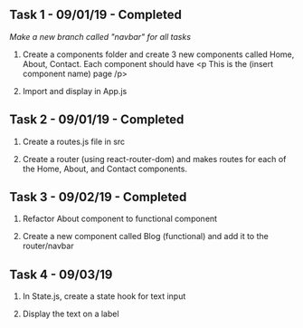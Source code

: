 ## Task 1 - 09/01/19 - Completed

<em>Make a new branch called "navbar" for all tasks</em>

1. Create a components folder and create 3 new components called Home, About, Contact.
   Each component should have <p This is the (insert component name) page /p>

2. Import and display in App.js

## Task 2 - 09/01/19 - Completed

1. Create a routes.js file in src

2. Create a router (using react-router-dom) and makes routes for each of the Home, About, and Contact components.

## Task 3 - 09/02/19 - Completed

1. Refactor About component to functional component

2. Create a new component called Blog (functional) and add it to the router/navbar

## Task 4 - 09/03/19

1. In State.js, create a state hook for text input

2. Display the text on a label
